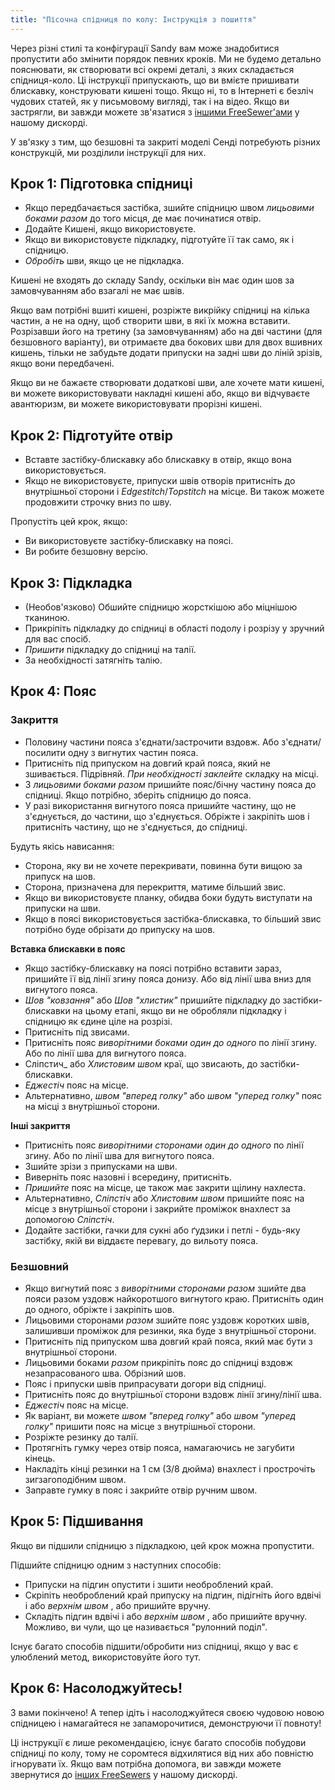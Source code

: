 ```yaml
---
title: "Пісочна спідниця по колу: Інструкція з пошиття"
---
```


<Warning>

Через різні стилі та конфігурації Sandy вам може знадобитися пропустити або змінити порядок певних кроків.
Ми не будемо детально пояснювати, як створювати всі окремі деталі, з яких складається спідниця-коло. Ці інструкції припускають, що ви вмієте пришивати блискавку, конструювати кишені тощо. Якщо ні, то в Інтернеті є безліч чудових статей, як у письмовому вигляді, так і на відео. Якщо ви застрягли, ви завжди можете зв'язатися з [іншими FreeSewer'ами](https://discord.freesewing.org/) у нашому дискорді.

</Warning>

<Note>

У зв'язку з тим, що безшовні та закриті моделі Сенді потребують різних конструкцій, ми розділили інструкції для них.

</Note>

## Крок 1: Підготовка спідниці

- Якщо передбачається застібка, зшийте спідницю швом  _лицьовими боками разом_ до того місця, де має починатися отвір.
- Додайте Кишені, якщо використовуєте.
- Якщо ви використовуєте підкладку, підготуйте її так само, як і спідницю.
- _Обробіть_ шви, якщо це не підкладка.

<Note>

Кишені не входять до складу Sandy, оскільки він має один шов за замовчуванням або взагалі не має швів.

Якщо вам потрібні вшиті кишені, розріжте викрійку спідниці на кілька частин, а не на одну, щоб створити шви, в які їх можна вставити. Розрізавши його на третину (за замовчуванням) або на дві частини (для безшовного варіанту), ви отримаєте два бокових шви для двох вшивних кишень, тільки не забудьте додати припуски на задні шви до ліній зрізів, якщо вони передбачені.

Якщо ви не бажаєте створювати додаткові шви, але хочете мати кишені, ви можете використовувати накладні кишені або, якщо ви відчуваєте авантюризм, ви можете використовувати прорізні кишені.

</Note>

## Крок 2: Підготуйте отвір

- Вставте застібку-блискавку або блискавку в отвір, якщо вона використовується.
- Якщо не використовуєте, припуски швів отворів притисніть до внутрішньої сторони і _Edgestitch_/_Topstitch_ на місце. Ви також можете продовжити строчку вниз по шву.

<Note>

Пропустіть цей крок, якщо:
- Ви використовуєте застібку-блискавку на поясі.
- Ви робите безшовну версію.

</Note>

## Крок 3: Підкладка

- (Необов'язково) Обшийте спідницю жорсткішою або міцнішою тканиною.
- Прикріпіть підкладку до спідниці в області подолу і розрізу у зручний для вас спосіб.
- _Пришити_ підкладку до спідниці на талії.
- За необхідності затягніть талію.

## Крок 4: Пояс

### Закриття

- Половину частини пояса з'єднати/застрочити вздовж. Або з'єднати/посилити одну з вигнутих частин пояса.
- Притисніть під припуском на довгий край пояса, який не зшивається. Підрівняй. _При необхідності заклейте_ складку на місці.
- З _лицьовими боками разом_ пришийте пояс/бічну частину пояса до спідниці. Якщо потрібно, зберіть спідницю до пояса.
- У разі використання вигнутого пояса пришийте частину, що не з'єднується, до частини, що з'єднується. Обріжте і закріпіть шов і притисніть частину, що не з'єднується, до спідниці.

Будуть якісь нависання:

- Сторона, яку ви не хочете перекривати, повинна бути вищою за припуск на шов.
- Сторона, призначена для перекриття, матиме більший звис.
- Якщо ви використовуєте планку, обидва боки будуть виступати на припуски на шви.
- Якщо в поясі використовується застібка-блискавка, то більший звис потрібно буде обрізати до припуску на шов.

__Вставка блискавки в пояс__
- Якщо застібку-блискавку на поясі потрібно вставити зараз, пришийте її від лінії згину пояса донизу. Або від лінії шва вниз для вигнутого пояса.
- _Шов "ковзання"_ або _Шов "хлистик"_ пришийте підкладку до застібки-блискавки на цьому етапі, якщо ви не обробляли підкладку і спідницю як єдине ціле на розрізі.
- Притисніть під звисами.
- Притисніть пояс _виворітними боками один до одного_ по лінії згину. Або по лінії шва для вигнутого пояса.
- Сліпстич_ або _Хлистовим швом_ краї, що звисають, до застібки-блискавки.
- _Еджестіч_ пояс на місце.
- Альтернативно, _швом "вперед голку"_ або _швом "уперед голку"_ пояс на місці з внутрішньої сторони.

__Інші закриття__
- Притисніть пояс _виворітними сторонами один до одного_ по лінії згину. Або по лінії шва для вигнутого пояса.
- Зшийте зрізи з припусками на шви.
- Виверніть пояс назовні і всередину, притисніть.
- _Пришийте_ пояс на місце, це також має закрити щілину нахлеста.
- Альтернативно, _Сліпстіч_ або _Хлистовим швом_ пришийте пояс на місце з внутрішньої сторони і закрийте проміжок внахлест за допомогою _Сліпстіч_.
- Додайте застібки, гачки для сукні або ґудзики і петлі - будь-яку застібку, якій ви віддаєте перевагу, до вильоту пояса.

### Безшовний

- Якщо вигнутий пояс з _виворітними сторонами разом_ зшийте два пояси разом уздовж найкоротшого вигнутого краю. Притисніть один до одного, обріжте і закріпіть шов.
- Лицьовими сторонами _разом_ зшийте пояс уздовж коротких швів, залишивши проміжок для резинки, яка буде з внутрішньої сторони.
- Притисніть під припуском шва довгий край пояса, який має бути з внутрішньої сторони.
- Лицьовими боками _разом_ прикріпіть пояс до спідниці вздовж незапрасованого шва. Обрізний шов.
- Пояс і припуски швів припрасувати догори від спідниці.
- Притисніть пояс до внутрішньої сторони вздовж лінії згину/лінії шва.
- _Еджестіч_ пояс на місце.
- Як варіант, ви можете _швом "вперед голку"_ або _швом "уперед голку"_ пришити пояс на місце з внутрішньої сторони.
- Розріжте резинку до талії.
- Протягніть гумку через отвір пояса, намагаючись не загубити кінець.
- Накладіть кінці резинки на 1 см (3/8 дюйма) внахлест і прострочіть зигзагоподібним швом.
- Заправте гумку в пояс і закрийте отвір ручним швом.

## Крок 5: Підшивання

Якщо ви підшили спідницю з підкладкою, цей крок можна пропустити.

Підшийте спідницю одним з наступних способів:
- Припуски на підгин опустити і зшити необроблений край.
- Скріпіть необроблений край припуску на підгин, підігніть його вдвічі і або _верхнім швом_ , або пришийте вручну.
- Складіть підгин вдвічі і або _верхнім швом_ , або пришийте вручну. Можливо, ви чули, що це називається "рулонний поділ".

<Note>

Існує багато способів підшити/обробити низ спідниці, якщо у вас є улюблений метод, використовуйте його тут.

</Note>

## Крок 6: Насолоджуйтесь!

З вами покінчено! А тепер ідіть і насолоджуйтеся своєю чудовою новою спідницею і намагайтеся не запаморочитися, демонструючи її повноту!

<Note>

Ці інструкції є лише рекомендацією, існує багато способів побудови спідниці по колу, тому не соромтеся відхилятися від них або повністю ігнорувати їх. Якщо вам потрібна допомога, ви завжди можете звернутися до [інших FreeSewers](https://discord.freesewing.org/) у нашому дискорді.

</Note>
